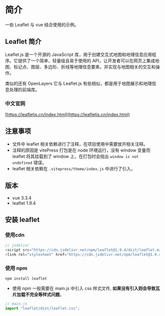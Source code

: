 # 简介

一些 Leaflet 与 vue 结合使用的示例。

## Leaflet 简介

Leaflet.js 是一个开源的 JavaScript 库，用于创建交互式地图和地理信息应用程序。它提供了一个简单、轻量级且易于使用的
API，让开发者可以在网页上集成地图、标记点、图层、多边形、折线等地理信息要素，并实现与地图相关的交互和操作。

类似的还有 OpenLayers 它与 Leaflet.js 有些相似，都是用于地图展示和地理信息处理的前端库。

### 中文官网

[https://leafletjs.cn/index.html](https://leafletjs.cn/index.html)

## 注意事项

+ 文件中 leaflet 相关依赖进行了注释，在项目使用中需要放开相关注释。
+ 注释的原因是 vitePress 打包是在 node 环境运行，没有 window 变量而 leaflet 将其挂载到了 window
  上，在打包时会抛出 `window is not undefined` 错误。
+ leaflet 相关依赖在 `.vitepress/theme/index.js` 中进行了引入。

## 版本

+ vue 3.3.4
+ leaflet 1.9.4

## 安装 leaflet

### 使用cdn

```js
// jsdelivr
<script src="https://cdn.jsdelivr.net/npm/leaflet@1.9.4/dist/leaflet.min.js"></script>
<link rel="stylesheet" href="https://cdn.jsdelivr.net/npm/leaflet@1.9.4/dist/leaflet.min.css">
```

### 使用 npm

```shell
npm install leaflet
```

+ 使用 npm 一般需要在 main.js 中引入 css 样式文件, **如果没有引入则会导致瓦片加载不完全等样式问题**。

```js
// main.js
import "leaflet/dist/leaflet.css";
```
